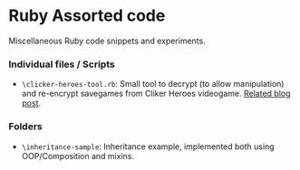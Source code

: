 Ruby Assorted code
====================

Miscellaneous Ruby code snippets and experiments.

### Individual files / Scripts
* `\clicker-heroes-tool.rb`: Small tool to decrypt (to allow manipulation) and re-encrypt savegames from Cliker Heroes videogame. [Related blog post](https://blog.kartones.net/post/hacking-flash-games-example-clicker-heroes/).

### Folders
* `\inheritance-sample`: Inheritance example, implemented both using OOP/Composition and mixins.
